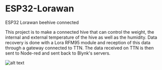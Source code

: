 # ESP32-Lorawan
ESP32 Lorawan beehive connected

This project is to make a connected hive that can control the weight, the internal and external temperature of the hive as well as the humidity. Data recovery is done with a Lora RFM95 module and reception of this data through a gateway connected to TTN. The data received on TTN is then sent to Node-red and sent back to Blynk's servers.

![alt text](http://url/to/img.png)
